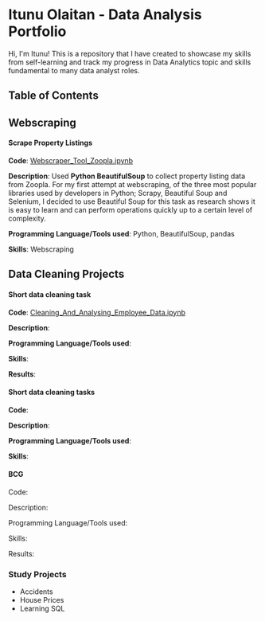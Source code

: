 # Itunu Olaitan - Data Analysis Portfolio

Hi, I'm Itunu! This is a repository that I have created to showcase my skills from self-learning and track my progress in Data Analytics topic and skills fundamental to many data analyst roles.


## Table of Contents




## Webscraping 
#### Scrape Property Listings
**Code**: [Webscraper_Tool_Zoopla.ipynb](https://github.com/iolaitan/data-analysis-portfolio/blob/main/Webscraper%20Tool%20Zoopla%20.ipynb)

**Description**: Used **Python BeautifulSoup** to collect property listing data from Zoopla. For my first attempt at webscraping, of the three most popular libraries used by developers in Python; Scrapy, Beautiful Soup and Selenium, I decided to use Beautiful Soup for this task as research shows it is easy to learn and can perform operations quickly up to a certain level of complexity. 

**Programming Language/Tools used**: Python, BeautifulSoup, pandas

**Skills**: Webscraping 



## Data Cleaning Projects

#### Short data cleaning task
**Code**: [Cleaning_And_Analysing_Employee_Data.ipynb](https://github.com/iolaitan/data-analysis-portfolio/blob/main/Cleaning%20and%20analysing%20employee%20data.ipynb)

**Description**:  

**Programming Language/Tools used**: 

**Skills**:

**Results**:





#### Short data cleaning tasks
**Code**: 

**Description**:

**Programming Language/Tools used**:

**Skills**: 









#### BCG
Code: 

Description:

Programming Language/Tools used:

Skills:

Results: 







### Study Projects
- Accidents
- House Prices
- Learning SQL
